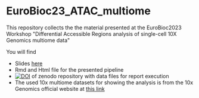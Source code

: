 # EuroBioc23_ATAC_multiome
This repository collects the the material presented at the EuroBioc2023 Workshop 
"Differential Accessible Regions analysis of single-cell 10X Genomics multiome data"

You will find

+ Slides [here](slides/EuroBioc2023_multiome_ATAC.pdf)
+ Rmd and Html file for the presented pipeline
+ [![DOI](https://zenodo.org/badge/DOI/10.5281/zenodo.8353218.svg)](https://doi.org/10.5281/zenodo.8353218) of zenodo repository with data files for report execution
+ The used 10x multiome datasets for showing the analysis is from the 10x Genomics 
official website at [this link](https://www.10xgenomics.com/resources/datasets?query=&page=1&configure%5BhitsPerPage%5D=50&configure%5BmaxValuesPerFacet%5D=1000&refinementList%5Bproduct.name%5D%5B0%5D=Single%20Cell%20Multiome%20ATAC%20%2B%20Gene%20Expression&refinementList%5Bspecies%5D%5B0%5D=Mouse&refinementList%5BanatomicalEntities%5D%5B0%5D=cortex)

